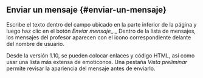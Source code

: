 ## Enviar un mensaje {#enviar-un-mensaje}

Escribe el texto dentro del campo ubicado en la parte inferior de la página y luego haz clic en el botón _Enviar mensaje__._ Dentro de la lista de mensajes, los mensajes del profesor aparecen con el icono correspondiente delante del nombre de usuario.

Desde la versión 1.10, se pueden colocar enlaces y código HTML, así como usar una lista más extensa de emoticonos. Una pestaña _Vista preliminar_ permite revisar la apariencia del mensaje antes de enviarlo.
